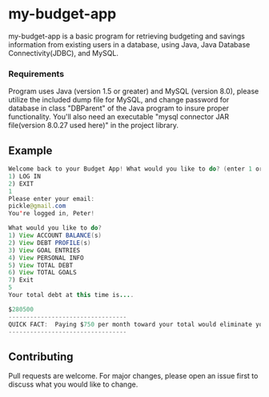 # my-budget-app

my-budget-app is a basic program for retrieving budgeting and savings information from existing users in a database, using Java, Java Database Connectivity(JDBC), and MySQL.

### Requirements

Program uses Java (version 1.5 or greater) and MySQL (version 8.0), please utilize the included dump file for MySQL, and change password for database in class "DBParent" of the Java program to insure proper functionality.  You'll also need an executable "mysql connector JAR file(version 8.0.27 used here)" in the project library.


## Example

```java
Welcome back to your Budget App! What would you like to do? (enter 1 or 2)
1) LOG IN
2) EXIT
1
Please enter your email:
pickle@gmail.com
You're logged in, Peter!

What would you like to do?
1) View ACCOUNT BALANCE(s)
2) View DEBT PROFILE(s)
3) View GOAL ENTRIES
4) View PERSONAL INFO
5) View TOTAL DEBT
6) View TOTAL GOALS
7) Exit
5
Your total debt at this time is....

$280500
---------------------------------
QUICK FACT:  Paying $750 per month toward your total would eliminate your debt in ~561 months (~46 years)..
---------------------------------
```

## Contributing
Pull requests are welcome. For major changes, please open an issue first to discuss what you would like to change.


